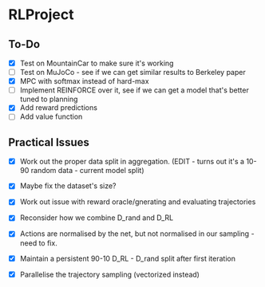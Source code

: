 # RLProject

## To-Do

- [x] Test on MountainCar to make sure it's working
- [ ] Test on MuJoCo - see if we can get similar results to Berkeley paper
- [x] MPC with softmax instead of hard-max
- [ ] Implement REINFORCE over it, see if we can get a model that's better tuned to planning
- [x] Add reward predictions
- [ ] Add value function

## Practical Issues

- [x] Work out the proper data split in aggregation. (EDIT - turns out it's a 10-90 random data - current model split)
- [x] Maybe fix the dataset's size?
- [x] Work out issue with reward oracle/gnerating and evaluating trajectories
- [x] Reconsider how we combine D_rand and D_RL
- [x] Actions are normalised by the net, but not normalised in our sampling - need to fix.
- [x] Maintain a persistent 90-10 D_RL - D_rand split after first iteration
- [x] Parallelise the trajectory sampling (vectorized instead)

